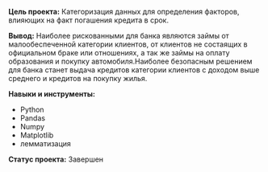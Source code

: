 **Цель проекта:** Категоризация данных для определения факторов, влияющих на факт погашения кредита в срок.

**Вывод:** Наиболее рискованными для банка являются займы от малообеспеченной категории клиентов, от клиентов не состаящих в официальном браке или отношениях, а так же займы на оплату образования и покупку автомобиля.Наиболее безопасным решением для банка станет выдача кредитов категории клиентов с доходом выше среднего и кредитов на покупку жилья.

**Навыки и инструменты:**

- Python
- Pandas
- Numpy
- Matplotlib
- лемматизация

**Статус проекта:** Завершен


